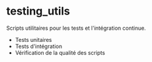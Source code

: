 # testing_utils

Scripts utilitaires pour les tests et l'intégration continue.

- Tests unitaires
- Tests d'intégration
- Vérification de la qualité des scripts
